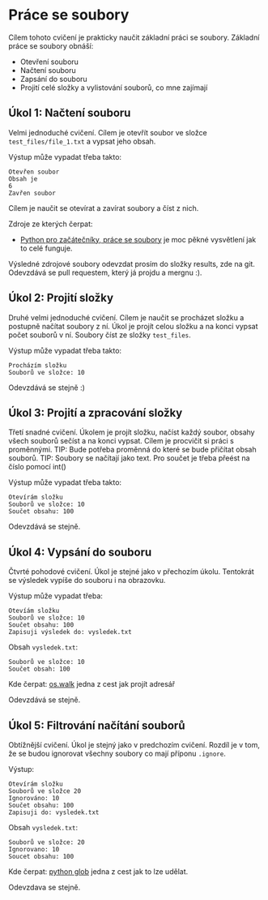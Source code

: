 # Práce se soubory

Cílem tohoto cvičení je prakticky naučit základní práci se soubory.
Základní práce se soubory obnáší:

* Otevření souboru
* Načtení souboru
* Zapsání do souboru
* Projití celé složky a vylistování souborů, co mne zajímají

## Úkol 1: Načtení souboru

Velmi jednoduché cvičení.
Cílem je otevřít soubor ve složce `test_files/file_1.txt` a vypsat jeho obsah.

Výstup může vypadat třeba takto:
```
Otevřen soubor
Obsah je
6
Zavřen soubor
```

Cílem je naučit se otevírat a zavírat soubory a číst z nich.

Zdroje ze kterých čerpat:

* [Python pro začátečníky, práce se soubory](http://www.pythonforbeginners.com/files/reading-and-writing-files-in-python) je moc pěkné vysvětlení jak to celé funguje.


Výsledné zdrojové soubory odevzdat prosím do složky results, zde na git.
Odevzdává se pull requestem, který já projdu a mergnu :).

## Úkol 2: Projití složky

Druhé velmi jednoduché cvičení.
Cílem je naučit se procházet složku a postupně načítat soubory z ní.
Úkol je projít celou složku a na konci vypsat počet souborů v ní.
Soubory číst ze složky `test_files`.

Výstup může vypadat třeba takto:
```
Procházím složku
Souborů ve složce: 10
```

Odevzdává se stejně :)

## Úkol 3: Projití a zpracování složky

Třetí snadné cvičení.
Úkolem je projít složku, načíst každý soubor, obsahy všech souborů sečíst a na konci vypsat.
Cílem je procvičit si práci s proměnnými.
TIP: Bude potřeba proměnná do které se bude přičítat obsah souborů.
TIP: Soubory se načítají jako text. Pro součet je třeba přeést na číslo pomocí int()

Výstup může vypadat třeba takto:
```
Otevírám složku
Souborů ve složce: 10
Součet obsahu: 100
```

Odevzdává se stejně.

## Úkol 4: Vypsání do souboru

Čtvrté pohodové cvičení.
Úkol je stejné jako v přechozím úkolu.
Tentokrát se výsledek vypíše do souboru i na obrazovku.

Výstup může vypadat třeba:
```
Otevíám složku
Souborů ve složce: 10
Součet obsahu: 100
Zapisuji výsledek do: vysledek.txt
```

Obsah `vysledek.txt`:
```
Souborů ve složce: 10
Součet obsah: 100
```

Kde čerpat:
[os.walk](https://docs.python.org/3/library/os.html#os.walk) jedna z cest jak projít adresář

Odevzdává se stejně.

## Úkol 5: Filtrování načítání souborů

Obtížnější cvičení.
Úkol je stejný jako v predchozím cvičení.
Rozdíl je v tom, že se budou ignorovat všechny soubory co mají příponu `.ignore`.

Výstup:
```
Otevírám složku
Souborů ve složce 20
Ignorováno: 10
Součet obsahu: 100
Zapisuji do: vysledek.txt
```

Obsah `vysledek.txt`:
```
Souborů ve složce: 20
Ignorovano: 10
Soucet obsahu: 100
```

Kde čerpat:
[python glob](https://pymotw.com/2/glob/) jedna z cest jak to lze udělat.

Odevzdava se stejně.








